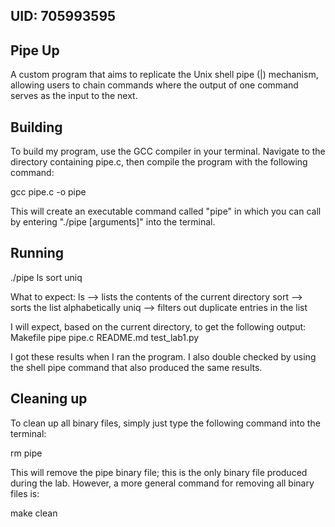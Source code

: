 ## UID: 705993595

## Pipe Up

A custom program that aims to replicate the Unix shell pipe (|) mechanism, allowing users to chain commands where the output of one command serves as the input to the next.

## Building

To build my program, use the GCC compiler in your terminal. Navigate to the directory containing pipe.c, then compile the program with the following command:

gcc pipe.c -o pipe

This will create an executable command called "pipe" in which you can call by entering "./pipe [arguments]" into the terminal.

## Running

./pipe ls sort uniq

What to expect:
ls --> lists the contents of the current directory
sort --> sorts the list alphabetically
uniq --> filters out duplicate entries in the list

I will expect, based on the current directory, to get the following output:
Makefile
pipe
pipe.c
README.md
test_lab1.py

I got these results when I ran the program. I also double checked by using the shell pipe command that also produced the same results.

## Cleaning up

To clean up all binary files, simply just type the following command into the terminal:

rm pipe

This will remove the pipe binary file; this is the only binary file produced during the lab. However, a more general command for removing all binary files is:

make clean
